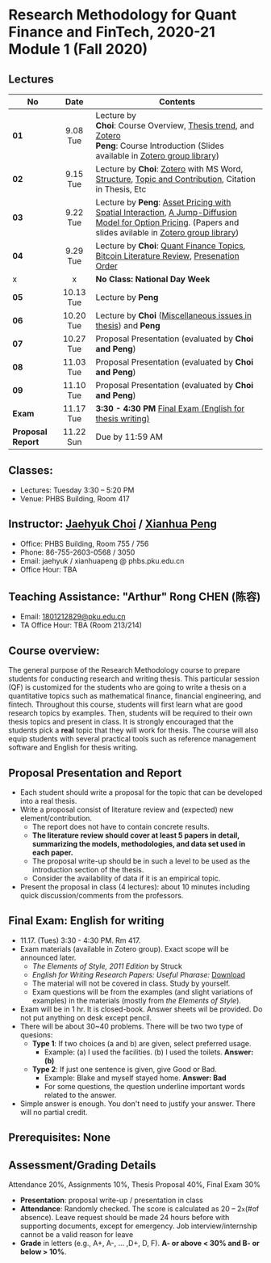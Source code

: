 # Research Methodology for Quant Finance and FinTech, 2020-21 Module 1 (Fall 2020)

## Lectures
No | Date | Contents
--- | :---: | ---
__01__ | 9.08 Tue | Lecture by<br> **Choi**: Course Overview, [Thesis trend](files/thesis_trend.md), and [Zotero](files/zotero.md) <br> **Peng**: Course Introduction (Slides available in [Zotero group library](https://www.zotero.org/groups/2363301/phbs-rm-qf))
__02__ | 9.15 Tue | Lecture by **Choi**: [Zotero](files/zotero.md) with MS Word, [Structure](files/thesis_structure.md), [Topic and Contribution](files/thesis_contribution.md), Citation in Thesis, Etc
__03__ | 9.22 Tue | Lecture by **Peng**: [Asset Pricing with Spatial Interaction](https://pubsonline.informs.org/doi/10.1287/mnsc.2016.2627), [A Jump-Diffusion Model for Option Pricing](https://pubsonline.informs.org/doi/abs/10.1287/mnsc.48.8.1086.166). (Papers and slides avilable in [Zotero group library](https://www.zotero.org/groups/2363301/phbs-rm-qf))
__04__ | 9.29 Tue | Lecture by **Choi**: [Quant Finance Topics](files/quant_topics.md), [Bitcoin Literature Review](files/bitcoin_finance_review.md), [Presenation Order](files/presentation.md)
 x | x | __No Class: National Day Week__
__05__ | 10.13 Tue | Lecture by **Peng**
__06__ | 10.20 Tue | Lecture by **Choi** ([Miscellaneous issues in thesis](files/thesis_format.md)) and **Peng**
__07__ | 10.27 Tue | Proposal Presentation (evaluated by **Choi and Peng**)
__08__ | 11.03 Tue | Proposal Presentation (evaluated by **Choi and Peng**)
__09__ | 11.10 Tue | Proposal Presentation (evaluated by **Choi and Peng**)
__Exam__ | 11.17 Tue | __3:30 - 4:30 PM__ [Final Exam (English for thesis writing)](README.md#final-exam-english-for-writing)
__Proposal Report__ | 11.22 Sun | Due by 11:59 AM


## Classes: 
* Lectures: Tuesday 3:30 – 5:20 PM
* Venue: PHBS Building, Room 417

## Instructor: [Jaehyuk Choi](http://www.jaehyukchoi.net/phbs_en) / [Xianhua Peng](https://english.phbs.pku.edu.cn/content-627-104-1.html)
* Office: PHBS Building, Room 755 / 756
* Phone: 86-755-2603-0568 / 3050
* Email: jaehyuk / xianhuapeng @ phbs.pku.edu.cn
* Office Hour: TBA

## Teaching Assistance: "Arthur" Rong CHEN (陈容)
* Email: 1801212829@pku.edu.cn
* TA Office Hour: TBA (Room 213/214)

## Course overview: 
The general purpose of the Research Methodology course to prepare students for conducting research and writing thesis. This particular session (QF) is customized for the students who are going to write a thesis on a quantitative topics such as mathematical finance, financial engineering, and fintech. Throughout this course, students will first learn what are good research topics by examples. Then, students will be required to their own thesis topics and present in class. It is strongly encouraged that the students pick a **real** topic that they will work for thesis. The course will also equip students with several practical tools such as reference management software and English for thesis writing. 

## Proposal Presentation and Report
* Each student should write a proposal for the topic that can be developed into a real thesis. 
* Write a proposal consist of literature review and (expected) new element/contribution. 
  * The report does not have to contain concrete results.
  * __The literature review should cover at least 5 papers in detail, summarizing the models, methodologies, and data set used in each paper.__
  * The proposal write-up should be in such a level to be used as the introduction section of the thesis.
  * Consider the availability of data if it is an empirical topic.
* Present the proposal in class (4 lectures): about 10 minutes including quick discussion/comments from the professors.

## Final Exam: English for writing
* 11.17. (Tues) 3:30 - 4:30 PM. Rm 417.
* Exam materials (available in Zotero group). Exact scope will be announced later.
  * _The Elements of Style, 2011 Edition_ by Struck
  * _English for Writing Research Papers: Useful Pharase:_ [Download](https://www.springer.com/cda/content/document/cda_downloaddocument/Free+Download+-+Useful+Phrases.pdf?SGWID=0-0-45-1543172-p177775190)
  * The material will not be covered in class. Study by yourself.
  * Exam questions will be from the examples (and slight variations of examples) in the materials (mostly from _the Elements of Style_). 
* Exam will be in 1 hr. It is closed-book. Answer sheets wil be provided. Do not put anything on desk except pencil.
* There will be about 30~40 problems. There will be two two type of quesions:
  * __Type 1__: If two choices (a and b) are given, select preferred usage. 
    * Example: (a) I used the facilities. (b) I used the toilets. __Answer: (b)__
  * __Type 2__: If just one sentence is given, give Good or Bad. 
    * Example: Blake and myself stayed home. __Answer: Bad__
    * For some questions, the question underline important words related to the answer.
* Simple answer is enough. You don't need to justify your answer. There will no partial credit.


## Prerequisites: None

## Assessment/Grading Details
Attendance 20%, Assignments 10%, Thesis Proposal 40%, Final Exam 30%
* __Presentation__: proposal write-up / presentation in class
* __Attendance__: Randomly checked. The score is calculated as 20 – 2`x`(#of absence). Leave request should be made 24 hours before with supporting documents, except for emergency. Job interview/internship cannot be a valid reason for leave
* __Grade__ in letters (e.g., A+, A-, ... ,D+, D, F). __A- or above < 30% and B- or below > 10%__.
